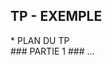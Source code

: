 ## TP - EXEMPLE

<div class="slide-content">
  * PLAN DU TP
</div>

<div class="notes">
### PARTIE 1 
### ...
</div>

